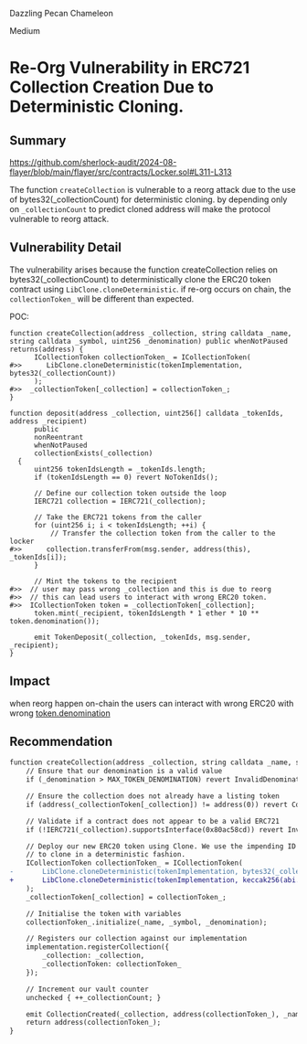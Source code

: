 Dazzling Pecan Chameleon

Medium

# Re-Org Vulnerability in ERC721 Collection Creation Due to Deterministic Cloning.

## Summary

https://github.com/sherlock-audit/2024-08-flayer/blob/main/flayer/src/contracts/Locker.sol#L311-L313

The function `createCollection` is vulnerable to a reorg attack due to the use of bytes32(_collectionCount) for deterministic cloning. 
by depending only on `_collectionCount` to predict cloned address will make the protocol vulnerable to reorg attack.


## Vulnerability Detail
The vulnerability arises because the function createCollection relies on bytes32(_collectionCount) to deterministically clone 
the ERC20 token contract using `LibClone.cloneDeterministic`. if re-org occurs on chain, the `collectionToken_` will be different 
than expected.

POC:
```solidity
function createCollection(address _collection, string calldata _name, string calldata _symbol, uint256 _denomination) public whenNotPaused returns(address) {
      ICollectionToken collectionToken_ = ICollectionToken(
#>>      LibClone.cloneDeterministic(tokenImplementation, bytes32(_collectionCount))
      );
#>>  _collectionToken[_collection] = collectionToken_;
}

function deposit(address _collection, uint256[] calldata _tokenIds, address _recipient) 
      public 
      nonReentrant 
      whenNotPaused 
      collectionExists(_collection) 
  {
      uint256 tokenIdsLength = _tokenIds.length;
      if (tokenIdsLength == 0) revert NoTokenIds();

      // Define our collection token outside the loop
      IERC721 collection = IERC721(_collection);

      // Take the ERC721 tokens from the caller
      for (uint256 i; i < tokenIdsLength; ++i) {
          // Transfer the collection token from the caller to the locker
#>>      collection.transferFrom(msg.sender, address(this), _tokenIds[i]);
      }

      // Mint the tokens to the recipient
#>>  // user may pass wrong _collection and this is due to reorg 
#>>  // this can lead users to interact with wrong ERC20 token.
#>>  ICollectionToken token = _collectionToken[_collection];
      token.mint(_recipient, tokenIdsLength * 1 ether * 10 ** token.denomination());

      emit TokenDeposit(_collection, _tokenIds, msg.sender, _recipient);
}
```

## Impact
when reorg happen on-chain the users can interact with wrong ERC20 with wrong [token.denomination](https://github.com/sherlock-audit/2024-08-flayer/blob/main/flayer/src/contracts/Locker.sol#L162-L163)

## Recommendation

```diff
function createCollection(address _collection, string calldata _name, string calldata _symbol, uint256 _denomination) public whenNotPaused returns(address) {
    // Ensure that our denomination is a valid value
    if (_denomination > MAX_TOKEN_DENOMINATION) revert InvalidDenomination();

    // Ensure the collection does not already have a listing token
    if (address(_collectionToken[_collection]) != address(0)) revert CollectionAlreadyExists();

    // Validate if a contract does not appear to be a valid ERC721
    if (!IERC721(_collection).supportsInterface(0x80ac58cd)) revert InvalidERC721();

    // Deploy our new ERC20 token using Clone. We use the impending ID
    // to clone in a deterministic fashion.
    ICollectionToken collectionToken_ = ICollectionToken(
-       LibClone.cloneDeterministic(tokenImplementation, bytes32(_collectionCount))
+       LibClone.cloneDeterministic(tokenImplementation, keccak256(abi.encode(bytes32(_collectionCount), msg.sender)))
    );
    _collectionToken[_collection] = collectionToken_;

    // Initialise the token with variables
    collectionToken_.initialize(_name, _symbol, _denomination);

    // Registers our collection against our implementation
    implementation.registerCollection({
        _collection: _collection,
        _collectionToken: collectionToken_
    });

    // Increment our vault counter
    unchecked { ++_collectionCount; }

    emit CollectionCreated(_collection, address(collectionToken_), _name, _symbol, _denomination, msg.sender);
    return address(collectionToken_);
}
```

